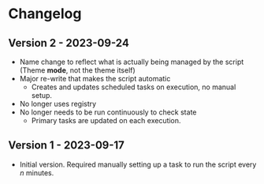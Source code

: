 # Changelog

## Version 2 - 2023-09-24

- Name change to reflect what is actually being managed by the script (Theme **mode**, not the theme itself)
- Major re-write that makes the script automatic
  - Creates and updates scheduled tasks on execution, no manual setup.
- No longer uses registry
- No longer needs to be run continuously to check state
  - Primary tasks are updated on each execution.

## Version 1 - 2023-09-17

- Initial version. Required manually setting up a task to run the script every *n* minutes.
